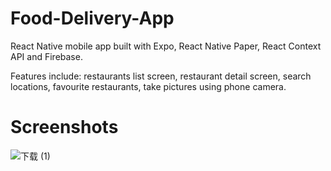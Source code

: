 # Food-Delivery-App

React Native mobile app built with Expo, React Native Paper, React Context API and Firebase.

Features include: restaurants list screen, restaurant detail screen, search locations, favourite restaurants, take pictures using phone camera.

# Screenshots

![下载 (1)](https://user-images.githubusercontent.com/103772671/193526360-c1f8456f-2b27-4f80-93d4-c0d553bda799.jpg)
